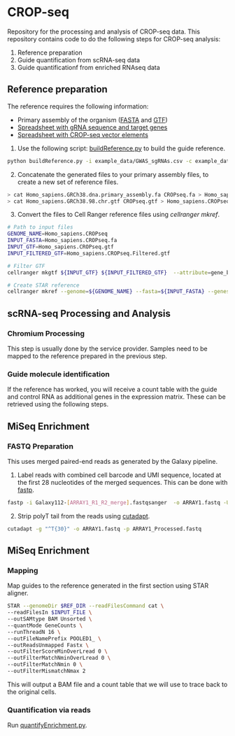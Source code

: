 # CROP-seq
Repository for the processing and analysis of CROP-seq data. This repository contains code to do the following steps for CROP-seq analysis:

1. Reference preparation
2. Guide quantification from scRNA-seq data
3. Guide quantificationf from enriched RNAseq data

## Reference preparation
The reference requires the following information:

- Primary assembly of the organism ([FASTA](ftp://ftp.ensembl.org/pub/release-98/fasta/homo_sapiens/dna/Homo_sapiens.GRCh38.dna.primary_assembly.fa.gz) and [GTF](ftp://ftp.ensembl.org/pub/release-98/gtf/homo_sapiens/Homo_sapiens.GRCh38.98.chr.gtf.gz))
- [Spreadsheet with gRNA sequence and target genes](example_data/GWAS_sgRNAs.csv)
- [Spreadsheet with CROP-seq vector elements](‎⁨example_data/CROP-seq.csv⁩)

1. Use the following script: [buildReference.py](py/buildReference.py) to build the guide reference.

```bash
python buildReference.py -i example_data/GWAS_sgRNAs.csv -c example_data/CROP\-seq.csv -o Test
```

2. Concatenate the generated files to your primary assembly files, to create a new set of reference files.

```bash
> cat Homo_sapiens.GRCh38.dna.primary_assembly.fa CROPseq.fa > Homo_sapiens.CROPseq.fa
> cat Homo_sapiens.GRCh38.98.chr.gtf CROPseq.gtf > Homo_sapiens.CROPseq.gtf
```

3. Convert the files to Cell Ranger reference files using *cellranger mkref*.

```bash
# Path to input files
GENOME_NAME=Homo_sapiens.CROPseq
INPUT_FASTA=Homo_sapiens.CROPseq.fa
INPUT_GTF=Homo_sapiens.CROPseq.gtf
INPUT_FILTERED_GTF=Homo_sapiens.CROPseq.Filtered.gtf

# Filter GTF
cellranger mkgtf ${INPUT_GTF} ${INPUT_FILTERED_GTF}  --attribute=gene_biotype:protein_coding --attribute=gene_biotype:lincRNA --attribute=gene_biotype:antisense || exit 1

# Create STAR reference
cellranger mkref --genome=${GENOME_NAME} --fasta=${INPUT_FASTA} --genes=${INPUT_FILTERED_GTF} || exit 1
```

## scRNA-seq Processing and Analysis
###  Chromium Processing
This step is usually done by the service provider. Samples need to be mapped to the reference prepared in the previous step.

### Guide molecule identification
If the reference has worked, you will receive a count table with the guide and control RNA as additional genes in the expression matrix. These can be retrieved using the following steps.

## MiSeq Enrichment
### FASTQ Preparation
This uses merged paired-end reads as generated by the Galaxy pipeline.

1. Label reads with combined cell barcode and UMI sequence, located at the first 28 nucleotides of the merged sequences. This can be done with [fastp](https://github.com/OpenGene/fastp). 

```bash
fastp -i Galaxy112-[ARRAY1_R1_R2_merge].fastqsanger  -o ARRAY1.fastq -U --umi_loc read1 --umi_len 28  -w 4
```

2. Strip polyT tail from the reads using [cutadapt](https://cutadapt.readthedocs.io/en/stable/index.html).

```bash
cutadapt -g "^T{30}" -o ARRAY1.fastq -p ARRAY1_Processed.fastq
```

## MiSeq Enrichment
### Mapping
Map guides to the reference generated in the first section using STAR aligner.

```bash
STAR --genomeDir $REF_DIR --readFilesCommand cat \
--readFilesIn $INPUT_FILE \
--outSAMtype BAM Unsorted \
--quantMode GeneCounts \
--runThreadN 16 \
--outFileNamePrefix POOLED1_ \
--outReadsUnmapped Fastx \
--outFilterScoreMinOverLread 0 \
--outFilterMatchNminOverLread 0 \
--outFilterMatchNmin 0 \
--outFilterMismatchNmax 2
```

This will output a BAM file and a count table that we will use to trace back to the original cells.

### Quantification via reads
Run [quantifyEnrichment.py](py/quantifyEnrichment.py).
